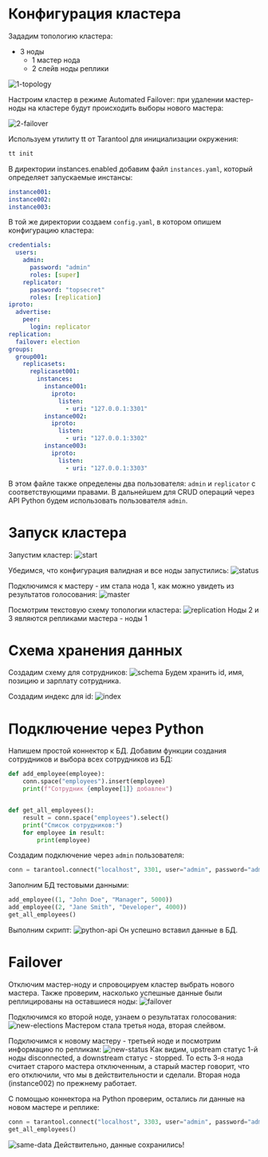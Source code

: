 # Конфигурация кластера

Зададим топологию кластера:

- 3 ноды
  - 1 мастер нода
  - 2 слейв ноды реплики

![1-topology](pics/1-topology.png)

Настроим кластер в режиме Automated Failover: при удалении мастер-ноды на кластере будут происходить выборы нового мастера:

![2-failover](pics/2-failover.png)

Используем утилиту tt от Tarantool для инициализации окружения:

```bash
tt init
```

В директории instances.enabled добавим файл `instances.yaml`, который определяет запускаемые инстансы:

```yaml
instance001:
instance002:
instance003:
```

В той же директории создаем `config.yaml`, в котором опишем конфигурацию кластера:

```yml
credentials:
  users:
    admin:
      password: "admin"
      roles: [super]
    replicator:
      password: "topsecret"
      roles: [replication]
iproto:
  advertise:
    peer:
      login: replicator
replication:
  failover: election
groups:
  group001:
    replicasets:
      replicaset001:
        instances:
          instance001:
            iproto:
              listen:
                - uri: "127.0.0.1:3301"
          instance002:
            iproto:
              listen:
                - uri: "127.0.0.1:3302"
          instance003:
            iproto:
              listen:
                - uri: "127.0.0.1:3303"
```

В этом файле также определены два пользователя: `admin` и `replicator` с соответствующими правами. В дальнейшем для CRUD операций через API Python будем использовать пользователя `admin`.

# Запуск кластера

Запустим кластер:
![start](pics/3-start.png)

Убедимся, что конфигурация валидная и все ноды запустились:
![status](pics/4-status.png)

Подключимся к мастеру - им стала нода 1, как можно увидеть из результатов голосования:
![master](pics/5-master.png)

Посмотрим текстовую схему топологии кластера:
![replication](pics/6-replication.png)
Ноды 2 и 3 являются репликами мастера - ноды 1

# Схема хранения данных

Создадим схему для сотрудников:
![schema](pics/7-schema.png)
Будем хранить id, имя, позицию и зарплату сотрудника.

Создадим индекс для id:
![index](pics/8-index.png)

# Подключение через Python

Напишем простой коннектор к БД. Добавим функции создания сотрудников и выбора всех сотрудников из БД:

```python
def add_employee(employee):
    conn.space("employees").insert(employee)
    print(f"Сотрудник {employee[1]} добавлен")


def get_all_employees():
    result = conn.space("employees").select()
    print("Список сотрудников:")
    for employee in result:
        print(employee)
```

Создадим подключение через `admin` пользователя:

```python
conn = tarantool.connect("localhost", 3301, user="admin", password="admin")
```

Заполним БД тестовыми данными:

```python
add_employee((1, "John Doe", "Manager", 5000))
add_employee((2, "Jane Smith", "Developer", 4000))
get_all_employees()
```

Выполним скрипт:
![python-api](pics/9-python-api.png)
Он успешно вставил данные в БД.

# Failover

Отключим мастер-ноду и спровоцируем кластер выбрать нового мастера. Также проверим, насколько успешные данные были реплицированы на оставшиеся ноды:
![failover](pics/10-failover-node1.png)

Подключимся ко второй ноде, узнаем о результатах голосования:
![new-elections](pics/11-new-elections.png)
Мастером стала третья нода, вторая слейвом.

Подключимся к новому мастеру - третьей ноде и посмотрим информацию по репликам:
![new-status](pics/12-new-status.png)
Как видим, upstream статус 1-й ноды disconnected, а downstream статус - stopped. То есть 3-я нода считает старого мастера отключенным, а старый мастер говорит, что его отключили, что мы в действительности и сделали.
Вторая нода (instance002) по прежнему работает.

С помощью коннектора на Python проверим, остались ли данные на новом мастере и реплике:

```python
conn = tarantool.connect("localhost", 3303, user="admin", password="admin")
get_all_employees()
```

![same-data](pics/13-same-data.png)
Действительно, данные сохранились!
